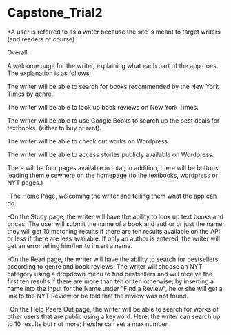 # Capstone_Trial2
*A user is referred to as a writer because the site is meant to target writers (and readers of course).

Overall: 

A welcome page for the writer, explaining what each part of the app does. The explanation is as follows:

The writer will be able to search for books recommended by the New York Times by genre.

The writer will be able to look up book reviews on New York Times.

The writer will be able to use Google Books to search up the best deals for textbooks. (either to buy or rent).

The writer will be able to check out works on Wordpress.

The writer will be able to access stories publicly available on Wordpress.

There will be four pages available in total; in addition, there will be buttons leading them elsewhere on the homepage (to the textbooks, wordpress or NYT pages.)

-The Home Page, welcoming the writer and telling them what the app can do.

-On the Study page, the writer will have the ability to look up text books and prices. The user will submit the name of a book and author or just the name; they will get 10 matching results if there are ten results available on the API or less if there are less available. If only an author is entered, the writer will get an error telling him/her to insert a name.

-On the Read page, the writer will have the ability to search for bestsellers according to genre and book reviews.
The writer will choose an NYT category using a dropdown menu to find bestsellers and will receive the first ten results if there are more than ten or ten otherwise; by inserting a name into the input for the Name under "Find a Review", he or she will get a link to the NYT Review or be told that the review was not found.

-On the Help Peers Out page, the writer will be able to search for works of other users that are public using a keyword. Here, the writer can search up to 10 results but not more; he/she can set a max number.
